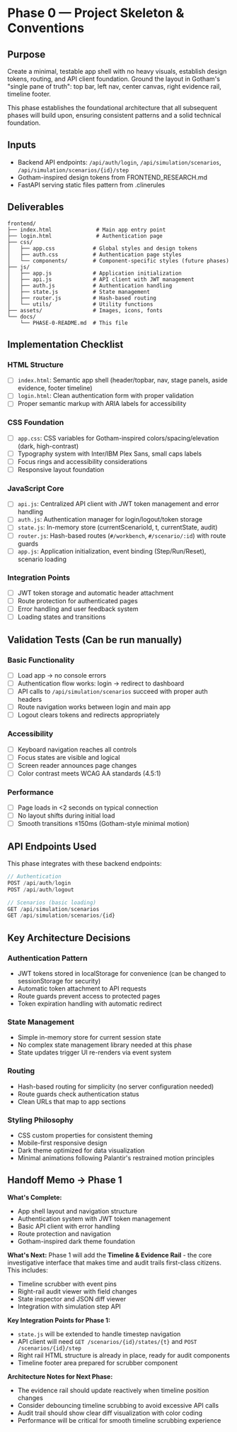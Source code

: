 # Phase 0 — Project Skeleton & Conventions

## Purpose

Create a minimal, testable app shell with no heavy visuals, establish design tokens, routing, and API client foundation. Ground the layout in Gotham's "single pane of truth": top bar, left nav, center canvas, right evidence rail, timeline footer.

This phase establishes the foundational architecture that all subsequent phases will build upon, ensuring consistent patterns and a solid technical foundation.

## Inputs

- Backend API endpoints: `/api/auth/login`, `/api/simulation/scenarios`, `/api/simulation/scenarios/{id}/step`
- Gotham-inspired design tokens from FRONTEND_RESEARCH.md
- FastAPI serving static files pattern from .clinerules

## Deliverables

```
frontend/
├── index.html              # Main app entry point
├── login.html              # Authentication page
├── css/
│   ├── app.css            # Global styles and design tokens
│   ├── auth.css           # Authentication page styles
│   └── components/        # Component-specific styles (future phases)
├── js/
│   ├── app.js             # Application initialization
│   ├── api.js             # API client with JWT management
│   ├── auth.js            # Authentication handling
│   ├── state.js           # State management
│   ├── router.js          # Hash-based routing
│   └── utils/             # Utility functions
├── assets/                # Images, icons, fonts
└── docs/
    └── PHASE-0-README.md  # This file
```

## Implementation Checklist

### HTML Structure
- [ ] `index.html`: Semantic app shell (header/topbar, nav, stage panels, aside evidence, footer timeline)
- [ ] `login.html`: Clean authentication form with proper validation
- [ ] Proper semantic markup with ARIA labels for accessibility

### CSS Foundation  
- [ ] `app.css`: CSS variables for Gotham-inspired colors/spacing/elevation (dark, high-contrast)
- [ ] Typography system with Inter/IBM Plex Sans, small caps labels
- [ ] Focus rings and accessibility considerations
- [ ] Responsive layout foundation

### JavaScript Core
- [ ] `api.js`: Centralized API client with JWT token management and error handling
- [ ] `auth.js`: Authentication manager for login/logout/token storage
- [ ] `state.js`: In-memory store (currentScenarioId, t, currentState, audit)
- [ ] `router.js`: Hash-based routes (`#/workbench`, `#/scenario/:id`) with route guards
- [ ] `app.js`: Application initialization, event binding (Step/Run/Reset), scenario loading

### Integration Points
- [ ] JWT token storage and automatic header attachment
- [ ] Route protection for authenticated pages
- [ ] Error handling and user feedback system
- [ ] Loading states and transitions

## Validation Tests (Can be run manually)

### Basic Functionality
- [ ] Load app → no console errors
- [ ] Authentication flow works: login → redirect to dashboard
- [ ] API calls to `/api/simulation/scenarios` succeed with proper auth headers
- [ ] Route navigation works between login and main app
- [ ] Logout clears tokens and redirects appropriately

### Accessibility
- [ ] Keyboard navigation reaches all controls
- [ ] Focus states are visible and logical
- [ ] Screen reader announces page changes
- [ ] Color contrast meets WCAG AA standards (4.5:1)

### Performance
- [ ] Page loads in <2 seconds on typical connection
- [ ] No layout shifts during initial load
- [ ] Smooth transitions ≤150ms (Gotham-style minimal motion)

## API Endpoints Used

This phase integrates with these backend endpoints:

```javascript
// Authentication
POST /api/auth/login
POST /api/auth/logout

// Scenarios (basic loading)
GET /api/simulation/scenarios
GET /api/simulation/scenarios/{id}
```

## Key Architecture Decisions

### Authentication Pattern
- JWT tokens stored in localStorage for convenience (can be changed to sessionStorage for security)
- Automatic token attachment to API requests
- Route guards prevent access to protected pages
- Token expiration handling with automatic redirect

### State Management
- Simple in-memory store for current session state
- No complex state management library needed at this phase
- State updates trigger UI re-renders via event system

### Routing
- Hash-based routing for simplicity (no server configuration needed)
- Route guards check authentication status
- Clean URLs that map to app sections

### Styling Philosophy
- CSS custom properties for consistent theming
- Mobile-first responsive design
- Dark theme optimized for data visualization
- Minimal animations following Palantir's restrained motion principles

## Handoff Memo → Phase 1

**What's Complete:**
- App shell layout and navigation structure
- Authentication system with JWT token management  
- Basic API client with error handling
- Route protection and navigation
- Gotham-inspired dark theme foundation

**What's Next:**
Phase 1 will add the **Timeline & Evidence Rail** - the core investigative interface that makes time and audit trails first-class citizens. This includes:
- Timeline scrubber with event pins
- Right-rail audit viewer with field changes
- State inspector and JSON diff viewer
- Integration with simulation step API

**Key Integration Points for Phase 1:**
- `state.js` will be extended to handle timestep navigation
- API client will need `GET /scenarios/{id}/states/{t}` and `POST /scenarios/{id}/step` 
- Right rail HTML structure is already in place, ready for audit components
- Timeline footer area prepared for scrubber component

**Architecture Notes for Next Phase:**
- The evidence rail should update reactively when timeline position changes
- Consider debouncing timeline scrubbing to avoid excessive API calls
- Audit trail should show clear diff visualization with color coding
- Performance will be critical for smooth timeline scrubbing experience
